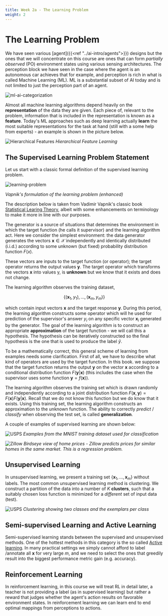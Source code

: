 ```yaml
---
title: Week 2a - The Learning Problem 
weight: 2
---
```


# The Learning Problem

We have seen various [agent]({{<ref "../ai-intro/agents">}}) designs but the ones that we will concentrate on this course are ones that can form _partially observed_ (PO) environment states using various sensing architectures. The perception block we have seen in the case where the agent is an autonomous car achieves that for example, and perception is rich in what is called Machine Learning (ML).  ML is a substantial subset of AI today and is not limited to just the perception part of an agent. 

![ml-ai-categorization](images/ml-ai-categorization.png#center)

Almost all machine learning algorithms depend heavily on the **representation** of the data they are given.  Each piece of, relevant to the problem, information that is included in the representation is known as a **feature**. Today's ML approaches such as deep learning actually **learn** the most suitable representations for the task at hand (still with a some help from experts) - an example is shown in the picture below. 

![Hierarchical Features](images/hierarchical-features-classification.png#center)
*Hierarchical Feature Learning*

## The Supervised Learning Problem Statement

Let us start with a classic formal definition of the supervised learning problem.

![learning-problem](images/enhanced-vapnik-learning-problem.svg)

*Vapnik's formulation of the learning problem (enhanced)*

The description below is taken from Vadimir Vapnik's classic book [Statistical Learing Theory](https://www.amazon.com/Statistical-Learning-Theory-Vladimir-Vapnik/dp/0471030031), albeit with some enhancements on terminology to make it more in line with our purposes.  

The generator is a source of situations that determines the environment in which the target function (he calls it supervisor) and the learning algorithm act.  Here we consider the simplest environment: the data generator generates the vectors $\mathbf{x} \in \mathcal{X}$ independently and identically distributed (i.i.d.) according to some unknown (but fixed) probability distribution function $F(x)$.

These vectors are inputs to the target function (or operator); the target operator returns the output values $\mathbf{y}$. The target operator which transforms the vectors $\mathbf{x}$ into values y,  is **unknown** but we know that it  exists and does not change.

The learning algorithm observes the training dataset,

$$\{ (\mathbf{x}_1, y_1), \dots, (\mathbf{x}_m, y_m) \}$$

which contain input vectors $\mathbf{x}$ and the target response $\mathbf{y}$. During this period, the learning algorithm constructs some operator which will he used for prediction of the supervisor's answer $y_i$ on any specific vector $\mathbf{x}_i$  generated by the generator. The goal of the learning algorithm is  to construct an appropriate **approximation** of the target function - we will call this a hypothesis. The hypothesis can be iteratively constructed so the final hypothesis is the one that is used to produce the label $\hat{y}$. 

To be a mathematically correct, this general scheme of learning from examples needs some clarification. First of all,  we have to describe what kind of operators are used by the target function. In this book. we suppose that the target function returns the output $\mathbf{y}$ on the vector $\mathbf{x}$ according to  a conditional distribution function $F(\mathbf{y} | \mathbf{x})$ (this includes the case when the supervisor uses some function $\mathbf{y} = f(\mathbf{x}))$.

The learning algorithm observes the training set which is drawn randomly and independently according to  a joint distribution function $F(\mathbf{x} , \mathbf{y}) = F(\mathbf{x}) F(\mathbf{y} | \mathbf{x})$. Recall that we do not know this function but we do know that it  exists. Using this training set, the learning algorithm constructs an approximation to the unknown function. The ability to correctly *predict* / *classify* when observing the test set, is called **generalization**. 

A couple of examples of supervised learning are shown below:

![USPS](images/usps.png)
*Examples from the MNIST training dataset used for classification*

![Zillow](images/home-prices-area.png)
*Birdseye view of home prices - Zillow predicts prices for similar homes in the same market. This is a regression problem.*


## Unsupervised Learning 

In unsupervised learning, we present a training set $\{ \mathbf{x}_1, \dots, \mathbf{x}_m \}$  without labels. The most common unsupervised learning method is clustering. We construct a partition of the data into a number of $K$ **clusters**, such that a suitably chosen loss function is minimized for a *different* set of input data (test).

![USPS](images/unsupervised.png)
*Clustering showing two classes and the exemplars per class*

## Semi-supervised Learning and Active Learning 

Semi-supervised learning stands between the supervised and unsupervised methods. One of the hottest methods in this category is the so called [Active learning](https://towardsdatascience.com/active-learning-tutorial-57c3398e34d). In many practical settings we simply cannot afford to label /annotate all $\mathbf x$ for very large $m$, and we need to select the ones that greedily result into the biggest performance metric gain (e.g. accuracy). 

## Reinforcement Learning

In reinforcement learning, in this course we will treat RL in detail later, a teacher is not providing a label (as in supervised learning) but rather a reward that judges whether the agent's action results on favorable environment states. In reinforcement learning we can learn end to end optimal mappings from perceptions to actions. 